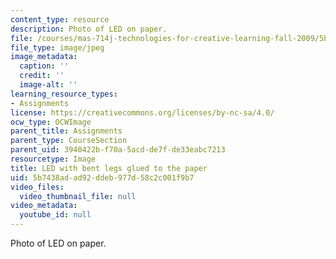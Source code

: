 ```yaml
---
content_type: resource
description: Photo of LED on paper.
file: /courses/mas-714j-technologies-for-creative-learning-fall-2009/5b7438adad92ddeb977d58c2c001f9b7_Image6.jpg
file_type: image/jpeg
image_metadata:
  caption: ''
  credit: ''
  image-alt: ''
learning_resource_types:
- Assignments
license: https://creativecommons.org/licenses/by-nc-sa/4.0/
ocw_type: OCWImage
parent_title: Assignments
parent_type: CourseSection
parent_uid: 3940422b-f70a-5acd-de7f-de33eabc7213
resourcetype: Image
title: LED with bent legs glued to the paper
uid: 5b7438ad-ad92-ddeb-977d-58c2c001f9b7
video_files:
  video_thumbnail_file: null
video_metadata:
  youtube_id: null
---
```

Photo of LED on paper.